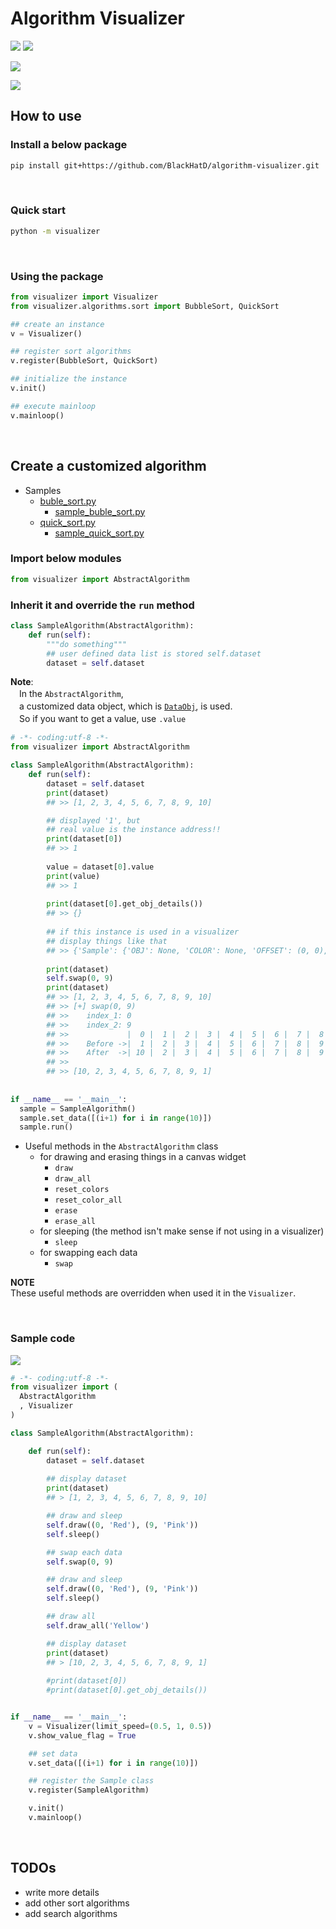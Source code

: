 # Algorithm Visualizer
<img src="https://img.shields.io/badge/License-MIT-yellow">
<img src="https://img.shields.io/badge/Python-3.x-3776AB.svg?logo=python&style=plastic" />

![](./img/sample01.jpg)

![](./img/sample02.gif)

## How to use
### Install a below package
```bash
pip install git+https://github.com/BlackHatD/algorithm-visualizer.git
```
<br>

### Quick start
```bash
python -m visualizer
```

<br>

### Using the package
```python
from visualizer import Visualizer
from visualizer.algorithms.sort import BubbleSort, QuickSort

## create an instance
v = Visualizer()

## register sort algorithms
v.register(BubbleSort, QuickSort)

## initialize the instance
v.init()

## execute mainloop
v.mainloop()
```
<br>

## Create a customized algorithm
- Samples
  - [buble_sort.py](./visualizer/algorithms/sort/buble_sort.py)
    - [sample_buble_sort.py](./visualizer/algorithms/sort/_samples/sample_buble_sort.py)
  - [quick_sort.py](./visualizer/algorithms/sort/quick_sort.py)
    - [sample_quick_sort.py](./visualizer/algorithms/sort/_samples/sample_quick_sort.py)
### Import below modules
```python
from visualizer import AbstractAlgorithm
```
### Inherit it and override the `run` method
```python
class SampleAlgorithm(AbstractAlgorithm):
    def run(self):
        """do something"""
        ## user defined data list is stored self.dataset
        dataset = self.dataset
```
**Note**:   
　In the `AbstractAlgorithm`,   
　a customized data object, which is [`DataObj`](./visualizer/core/data/data_obj.py), is used.  
　So if you want to get a value, use `.value`
```python
# -*- coding:utf-8 -*-
from visualizer import AbstractAlgorithm

class SampleAlgorithm(AbstractAlgorithm):
    def run(self):
        dataset = self.dataset
        print(dataset)
        ## >> [1, 2, 3, 4, 5, 6, 7, 8, 9, 10]

        ## displayed '1', but
        ## real value is the instance address!!
        print(dataset[0])
        ## >> 1
        
        value = dataset[0].value
        print(value)
        ## >> 1
        
        print(dataset[0].get_obj_details())
        ## >> {}
        
        ## if this instance is used in a visualizer
        ## display things like that
        ## >> {'Sample': {'OBJ': None, 'COLOR': None, 'OFFSET': (0, 0), 'POS': ((0, 0), (0, 0)), 'SIZE': (0, 0)}}
        
        print(dataset)
        self.swap(0, 9)
        print(dataset)
        ## >> [1, 2, 3, 4, 5, 6, 7, 8, 9, 10]
        ## >> [+] swap(0, 9)
        ## >>    index_1: 0
        ## >>    index_2: 9
        ## >>             |  0 |  1 |  2 |  3 |  4 |  5 |  6 |  7 |  8 |  9 |
        ## >>    Before ->|  1 |  2 |  3 |  4 |  5 |  6 |  7 |  8 |  9 | 10 |
        ## >>    After  ->| 10 |  2 |  3 |  4 |  5 |  6 |  7 |  8 |  9 |  1 |
        ## >>
        ## >> [10, 2, 3, 4, 5, 6, 7, 8, 9, 1]
        
        
if __name__ == '__main__':
  sample = SampleAlgorithm()
  sample.set_data([(i+1) for i in range(10)])
  sample.run()
```
  

- Useful methods in the `AbstractAlgorithm` class
  - for drawing and erasing things in a canvas widget
    - `draw`
    - `draw_all`
    - `reset_colors`
    - `reset_color_all`
    - `erase`
    - `erase_all`
  - for sleeping (the method isn't make sense if not using in a visualizer)
    - `sleep`
  - for swapping each data
    - `swap`

**NOTE**  
These useful methods are overridden when used it in the `Visualizer`.

<br>

### Sample code
![](./img/sample03.gif)

```python
# -*- coding:utf-8 -*-
from visualizer import (
  AbstractAlgorithm
  , Visualizer
)

class SampleAlgorithm(AbstractAlgorithm):

    def run(self):
        dataset = self.dataset
        
        ## display dataset
        print(dataset)
        ## > [1, 2, 3, 4, 5, 6, 7, 8, 9, 10]

        ## draw and sleep
        self.draw((0, 'Red'), (9, 'Pink'))
        self.sleep()

        ## swap each data
        self.swap(0, 9)

        ## draw and sleep
        self.draw((0, 'Red'), (9, 'Pink'))
        self.sleep()

        ## draw all
        self.draw_all('Yellow')

        ## display dataset
        print(dataset)
        ## > [10, 2, 3, 4, 5, 6, 7, 8, 9, 1]
        
        #print(dataset[0])
        #print(dataset[0].get_obj_details())


if __name__ == '__main__':
    v = Visualizer(limit_speed=(0.5, 1, 0.5))
    v.show_value_flag = True

    ## set data
    v.set_data([(i+1) for i in range(10)])

    ## register the Sample class
    v.register(SampleAlgorithm)

    v.init()
    v.mainloop()
```
<br>


## TODOs
- write more details
- add other sort algorithms
- add search algorithms

<br>